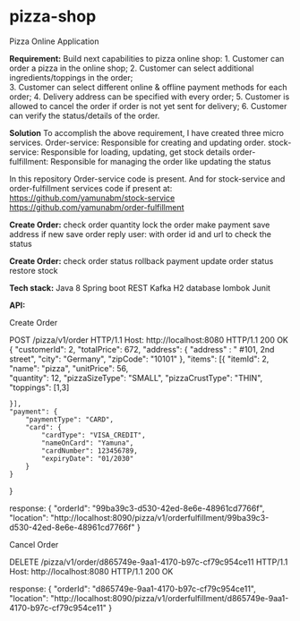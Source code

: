 # pizza-shop
Pizza Online Application

**Requirement:**
Build next capabilities to pizza online shop:
    1. Customer can order a pizza in the online shop;
    2. Customer can select additional ingredients/toppings in the order;  
    3. Customer can select different online & offline payment methods for each order;
    4. Delivery address can be specified with every order;
    5. Customer is allowed to cancel the order if order is not yet sent for delivery;
    6. Customer can verify the status/details of the order.

**Solution** 
To accomplish the above requirement, I have created three micro services.
Order-service: Responsible for creating and updating order.
stock-service: Responsible for loading, updating, get stock details 
order-fulfillment: Responsible for managing the order like updating the status

In this repository Order-service code is present.
And for stock-service and order-fulfillment services code if present at:
https://github.com/yamunabm/stock-service
https://github.com/yamunabm/order-fulfillment

**Create Order:**
check order quantity
lock the order
make payment
save address if new
save order
reply user: with order id and url to check the status

**Create Order:**
check order status
rollback payment
update order status
restore stock

**Tech stack:**
Java 8
Spring boot
REST 
Kafka
H2 database
lombok
Junit

**API:**

Create Order

POST /pizza/v1/order HTTP/1.1
Host: http://localhost:8080
HTTP/1.1 200 OK
{
    "customerId": 2,
    "totalPrice": 672,
    "address": {
        "address" : " #101, 2nd street",
        "city": "Germany",
        "zipCode": "10101"
    },
    "items": [{
        "itemId": 2,
        "name": "pizza",
        "unitPrice": 56,        
        "quantity": 12,
        "pizzaSizeType": "SMALL",
        "pizzaCrustType": "THIN",
        "toppings": [1,3]

    }],
    "payment": {
        "paymentType": "CARD",
        "card": {
            "cardType": "VISA_CREDIT",
            "nameOnCard": "Yamuna",
            "cardNumber": 123456789,
            "expiryDate": "01/2030"
        }
    }
}

response:
{
    "orderId": "99ba39c3-d530-42ed-8e6e-48961cd7766f",
    "location": "http://localhost:8090/pizza/v1/orderfulfillment/99ba39c3-d530-42ed-8e6e-48961cd7766f"
}

Cancel Order

DELETE /pizza/v1/order/d865749e-9aa1-4170-b97c-cf79c954ce11 HTTP/1.1
Host: http://localhost:8080
HTTP/1.1 200 OK

response:
{
    "orderId": "d865749e-9aa1-4170-b97c-cf79c954ce11",
    "location": "http://localhost:8090/pizza/v1/orderfulfillment/d865749e-9aa1-4170-b97c-cf79c954ce11"
}
